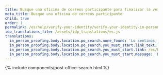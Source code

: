 ```yaml
---
title: Busque una oficina de correos participante para finalizar la verificación de identidad
meta_title: Busque una oficina de correos participante
child: true
order: 1
permalink: /es/help/verify-your-identity/verify-your-identity-in-person/find-a-participating-post-office/
idp_translations_file: /assets/idp_translations/es.js
translations:
  in_person_proofing.body.location.po_search.none_found: 'Lo sentimos, no hay oficinas de correos participantes a menos de 50&nbsp;millas de %{address}'
  in_person_proofing.body.location.po_search.you_must_start.link_text: 'Obtenga más información sobre cómo verificar su identidad en persona.'
  in_person_proofing.body.location.po_search.you_must_start.link: /es/help/verify-your-identity/verify-your-identity-in-person/
  in_person_proofing.body.location.po_search.you_must_start.message: 'Debe iniciar este proceso en %{app_name} antes de acudir a la oficina de correos.'
---
```


{% include components/post-office-search.html %}
